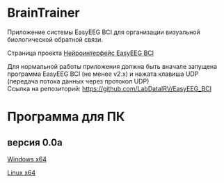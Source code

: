 # BrainTrainer
Приложение системы EasуEEG BCI для организации визуальной биологической обратной связи. 

Страница проекта [Нейроинтерфейс EasyEEG BCI](https://labdata.ru/project/easyeeg-bci-project)

Для нормальной работы приложения должна быть вначале запущена программа EasyEEG BCI (не менее v2.x) и нажата клавиша UDP (передача потока данных через протокол UDP)  
Ссылка на репозиторий: https://github.com/LabDataIRV/EasyEEG_BCI

# Программа для ПК

## версия 0.0a

[Windows x64](https://www.dropbox.com/scl/fi/w911oisx29l2z3z5n01ws/BrainTrainer_00a_win64.zip?rlkey=uh84m0us5f4n5laj0buqz6ptx&st=ip3lvmna&dl=0)

[Linux x64](https://www.dropbox.com/scl/fi/xbksa60ao62jyvd4scz62/BrainTRainer_00a_linux64.zip?rlkey=0yqofbc4sy84fstgcb4miw9qb&st=j5oj1u6a&dl=0)

